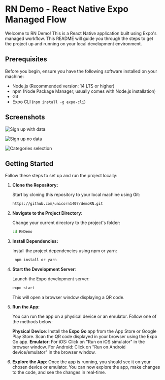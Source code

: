 # RN Demo - React Native Expo Managed Flow

Welcome to RN Demo! This is a React Native application built using Expo's managed workflow. This README will guide you through the steps to get the project up and running on your local development environment.

## Prerequisites

Before you begin, ensure you have the following software installed on your machine:

- Node.js (Recommended version: 14 LTS or higher)
- npm (Node Package Manager, usually comes with Node.js installation)
- Git
- Expo CLI (`npm install -g expo-cli`)

## Screenshots
![Sign up with data](screenshots/demo1.jpg)

![Sign up no data](screenshots/demo2.jpg)

![Categories selection](screenshots/demo3.jpg)

## Getting Started

Follow these steps to set up and run the project locally:

1. **Clone the Repository:**

   Start by cloning this repository to your local machine using Git:

   ```bash
   https://github.com/unicorn1407/demoRN.git
2. **Navigate to the Project Directory:**
   
   Change your current directory to the project's folder:
    ```bash
   cd RNDemo
3. **Install Dependencies:**
    
    Install the project dependencies using npm or yarn:
    ```bash
     npm install or yarn
4. **Start the Development Server**:
    
    Launch the Expo development server:

    ```bash
    expo start
    ```
    This will open a browser window displaying a QR code.

5. **Run the App**:

   You can run the app on a physical device or an emulator. Follow one of the methods below:

   **Physical Device**: Install the **Expo Go** app from the App Store or Google Play Store.
Scan the QR code displayed in your browser using the Expo Go app.
   **Emulator**:
    For iOS: Click on "Run on iOS simulator" in the browser window.
    For Android: Click on "Run on Android device/emulator" in the browser window.

6.  **Explore the App**:
    Once the app is running, you should see it on your chosen device or emulator. You can now explore the app, make changes to the code, and see the changes in real-time.